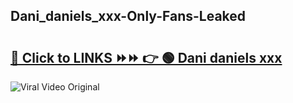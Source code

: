 
 ## Dani_daniels_xxx-Only-Fans-Leaked

# <h2><a href="https://clipsfans.com/Dani_daniels_xxx&ref=git">🔗 Click to LINKS ⏩⏩ 👉 🟢 Dani daniels xxx </a></h2>

<a href="https://clipsfans.com/Dani_daniels_xxx&ref=git" rel="nofollow" data-target="animated-image.originalLink"><img src="https://i.ibb.co.com/xMMVF88/686577567.gif" alt="Viral Video Original" style="max-width: 100%; display: inline-block;" data-target="animated-image.originalImage"></a>
